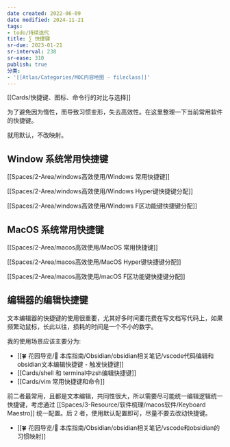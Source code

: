 ```yaml
---
date created: 2022-06-09
date modified: 2024-11-21
tags:
- todo/持续迭代
title: ∑ 快捷键
sr-due: 2023-01-21
sr-interval: 238
sr-ease: 310
publish: true
分类:
- '[[Atlas/Categories/MOC内容地图 - fileclass]]'
---
```


[[Cards/快捷键、图标、命令行的对比与选择]]

为了避免因为惰性，而导致习惯变形，失去高效性。在这里整理一下当前常用软件的快捷键。

就用默认，不改映射。

## Window 系统常用快捷键

[[Spaces/2-Area/windows高效使用/Windows 常用快捷键]]

[[Spaces/2-Area/windows高效使用/Windows Hyper键快捷键分配]]

[[Spaces/2-Area/windows高效使用/Windows F区功能键快捷键分配]]

## MacOS 系统常用快捷键

[[Spaces/2-Area/macos高效使用/MacOS 常用快捷键]]

[[Spaces/2-Area/macos高效使用/MacOS Hyper键快捷键分配]]

[[Spaces/2-Area/macos高效使用/macOS F区功能键快捷键分配]]

## 编辑器的编辑快捷键

文本编辑器的快捷键的使用很重要，尤其好多时间要花费在写文档写代码上，如果频繁动鼠标，长此以往，损耗的时间是一个不小的数字。

我的使用场景应该主要分为:

- [[🍀 花园导览/🧰 本库指南/Obsidian/obsidian相关笔记/vscode代码编辑和obsidian文本编辑快捷键 - 触发快捷键]]
- [[Cards/shell 和 terminal中zsh编辑快捷键]]
- [[Cards/vim 常用快捷键和命令]]  

前二者最常用，且都是文本编辑，共同性很大，所以需要尽可能统一编辑逻辑统一快捷键，考虑通过 [[Spaces/3-Resource/软件梳理/macos软件/Keyboard Maestro]] 统一配置。后 2 者，使用默认配置即可，尽量不要去改动快捷键。

- [[🍀 花园导览/🧰 本库指南/Obsidian/obsidian相关笔记/vscode和obsidian的习惯映射]]